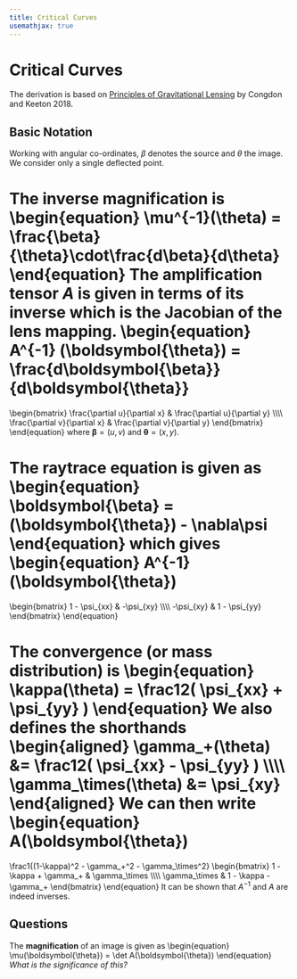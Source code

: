 ```yaml
---
title: Critical Curves
usemathjax: true
---
```


# Critical Curves

The derivation is based on
[Principles of Gravitational Lensing](https://link.springer.com/book/10.1007/978-3-030-02122-1) by Congdon and Keeton 2018.

## Basic Notation

Working with angular co-ordinates, $\beta$ denotes the source
and $\theta$ the image.  We consider only a single deflected point.

The **inverse magnification** is
\begin{equation}
   \mu^{-1}(\theta) = \frac{\beta}{\theta}\cdot\frac{d\beta}{d\theta} 
\end{equation}
The **amplification tensor** $A$ is given in terms of its inverse which 
is the Jacobian of the lens mapping.
\begin{equation}
  A^{-1} (\boldsymbol{\theta}) = \frac{d\boldsymbol{\beta}}{d\boldsymbol{\theta}}
  = 
  \begin{bmatrix}
    \frac{\partial u}{\partial x} &
    \frac{\partial u}{\partial y} \\\\\\\\
    \frac{\partial v}{\partial x} &
    \frac{\partial v}{\partial y}
  \end{bmatrix}
\end{equation}
where $\boldsymbol{\beta}=(u,v)$ and $\boldsymbol{\theta}=(x,y)$.

The raytrace equation is given as
\begin{equation}
  \boldsymbol{\beta} = (\boldsymbol{\theta})  - \nabla\psi
\end{equation}
which gives
\begin{equation}
  A^{-1} (\boldsymbol{\theta}) 
  = 
  \begin{bmatrix}
    1 - \psi_{xx} & -\psi_{xy} \\\\\\\\
    -\psi_{xy} & 1 - \psi_{yy} 
  \end{bmatrix}
\end{equation}

The **convergence** (or mass distribution) is
\begin{equation}
  \kappa(\theta) =
  \frac12( \psi_{xx} + \psi_{yy} )
\end{equation}
We also defines the shorthands
\begin{aligned}
  \gamma_+(\theta) &=
  \frac12( \psi_{xx} - \psi_{yy} ) \\\\\\\\
  \gamma_\times(\theta) &= \psi_{xy} 
\end{aligned}
We can then write
\begin{equation}
  A(\boldsymbol{\theta}) 
  = 
  \frac1{(1-\kappa)^2 - \gamma_+^2 - \gamma_\times^2}
  \begin{bmatrix}
    1 - \kappa + \gamma_+ & \gamma_\times \\\\\\\\
    \gamma_\times & 1 - \kappa - \gamma_+
  \end{bmatrix}
\end{equation}
It can be shown that $A^{-1}$ and $A$ are indeed inverses.

## Questions

The **magnification** of an image is given as
\begin{equation}
  \mu(\boldsymbol{\theta}) = \det A(\boldsymbol{\theta})
\end{equation}
*What is the significance of this?*

